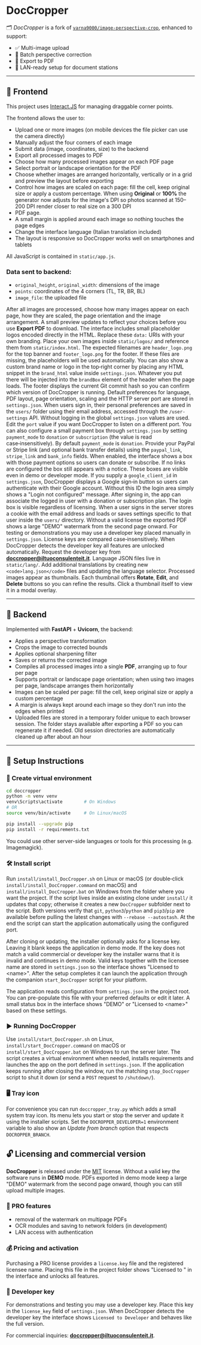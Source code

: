 # DocCropper

🗂️ *DocCropper* is a fork of [`varna9000/image-perspective-crop`](https://github.com/varna9000/image-perspective-crop), enhanced to support:

- ✅ Multi-image upload
- 📐 Batch perspective correction
- 📄 Export to PDF
- 🧰 LAN-ready setup for document stations

---

## 🔧 Frontend

This project uses [Interact.JS](https://github.com/taye/interact.js) for managing draggable corner points.

The frontend allows the user to:
- Upload one or more images (on mobile devices the file picker can use the camera directly)
- Manually adjust the four corners of each image
- Submit data (image, coordinates, size) to the backend
- Export all processed images to PDF
- Choose how many processed images appear on each PDF page
- Select portrait or landscape orientation for the PDF
- Choose whether images are arranged horizontally, vertically or in a grid and preview the layout before exporting
- Control how images are scaled on each page: fill the cell, keep original size or apply a custom percentage.
  When using **Original** or **100%** the generator now adjusts for the image's
  DPI so photos scanned at 150–200 DPI render closer to real size on a 300 DPI
-  PDF page.
- A small margin is applied around each image so nothing touches the page edges
- Change the interface language (Italian translation included)
- The layout is responsive so DocCropper works well on smartphones and tablets

All JavaScript is contained in `static/app.js`.

### Data sent to backend:
- `original_height`, `original_width`: dimensions of the image
- `points`: coordinates of the 4 corners (TL, TR, BR, BL)
- `image_file`: the uploaded file

After all images are processed, choose how many images appear on each page, how they are scaled, the page orientation and the image arrangement. A small preview updates to reflect your choices before you use **Export PDF** to download.
The interface includes small placeholder logos encoded directly in the HTML. Replace these `data:` URIs with your own branding. Place your own images inside `static/logos/` and reference them from `static/index.html`.
The expected filenames are `header_logo.png` for the top banner and `footer_logo.png` for the footer. If these files are missing, the placeholders will be used automatically.
You can also show a custom brand name or logo in the top‑right corner by placing any HTML snippet in the `brand_html` value inside `settings.json`. Whatever you put there will be injected into the `brandBox` element of the header when the page loads.
The footer displays the current Git commit hash so you can confirm which version of DocCropper is running.
Default preferences for language, PDF layout, page orientation, scaling and the HTTP server port are stored in `settings.json`. When users sign in, their personal preferences are saved in the `users/` folder using their email address, accessed through the `/user-settings` API. Without logging in the global `settings.json` values are used. Edit the `port` value if you want DocCropper to listen on a different port.
You can also configure a small payment box through `settings.json` by setting `payment_mode` to `donation` or `subscription` (the value is read case‑insensitively). By default `payment_mode` is `donation`. Provide your PayPal or Stripe link (and optional bank transfer details) using the `paypal_link`, `stripe_link` and `bank_info` fields. When enabled, the interface shows a box with those payment options so users can donate or subscribe. If no links are configured the box still appears with a notice. These boxes are visible even in demo or developer mode.
If you supply a `google_client_id` in `settings.json`, DocCropper displays a Google sign‑in button so users can authenticate with their Google account. Without this ID the login area simply shows a "Login not configured" message. After signing in, the app can associate the logged in user with a donation or subscription plan. The login box is visible regardless of licensing.
When a user signs in the server stores a cookie with the email address and loads or saves settings specific to that user inside the `users/` directory.
Without a valid license the exported PDF shows a large "DEMO" watermark from the second page onward. For testing or demonstrations you may use a developer key placed manually in `settings.json`. License keys are compared case‑insensitively. When DocCropper detects the developer key all features are unlocked automatically. Request the developer key from **doccropper@iltuoconsulenteit.it**.
Language JSON files live in `static/lang/`. Add additional translations by creating new `<code>lang.json</code>` files and updating the language selector.
Processed images appear as thumbnails. Each thumbnail offers **Rotate**, **Edit**, and **Delete** buttons so you can refine the results. Click a thumbnail itself to view it in a modal overlay.

---

## 🐍 Backend

Implemented with **FastAPI** + **Uvicorn**, the backend:

- Applies a perspective transformation
- Crops the image to corrected bounds
- Applies optional sharpening filter
- Saves or returns the corrected image
- Compiles all processed images into a single **PDF**, arranging up to four per page
- Supports portrait or landscape page orientation; when using two images per page, landscape arranges them horizontally
- Images can be scaled per page: fill the cell, keep original size or apply a custom percentage
- A margin is always kept around each image so they don't run into the edges when printed
 - Uploaded files are stored in a temporary folder unique to each browser session. The folder
   stays available after exporting a PDF so you can regenerate it if needed. Old session
   directories are automatically cleaned up after about an hour

---

## 🚀 Setup Instructions

### 🧱 Create virtual environment

```bash
cd doccropper
python -m venv venv
venv\Scripts\activate        # On Windows
# OR
source venv/bin/activate     # On Linux/macOS

pip install --upgrade pip
pip install -r requirements.txt
```

You could use other server-side languages or tools for this processing (e.g. Imagemagick).

### 🛠 Install script

Run `install/install_DocCropper.sh` on Linux or macOS (or double‑click `install/install_DocCropper.command` on macOS) and `install/install_DocCropper.bat` on Windows from the folder where you want the project. If the script lives inside an existing clone under `install/` it updates that copy; otherwise it creates a new `DocCropper` subfolder next to the script. Both versions verify that `git`, `python3`/`python` and `pip3`/`pip` are available before pulling the latest changes with `--rebase --autostash`. At the end the script can start the application automatically using the configured port.

After cloning or updating, the installer optionally asks for a license key. Leaving it blank keeps the application in demo mode. If the key does not match a valid commercial or developer key the installer warns that it is invalid and continues in demo mode. Valid keys together with the licensee name are stored in `settings.json` so the interface shows "Licensed to &lt;name&gt;". After the setup completes it can launch the application through the companion `start_DocCropper` script for your platform.

The application reads configuration from `settings.json` in the project root. You can pre-populate this file with your preferred defaults or edit it later.
A small status box in the interface shows "DEMO" or "Licensed to &lt;name&gt;" based on these settings.

### ▶️ Running DocCropper

Use `install/start_DocCropper.sh` on Linux, `install/start_DocCropper.command` on macOS or `install/start_DocCropper.bat` on Windows to run the server later. The script creates a virtual environment when needed, installs requirements and launches the app on the port defined in `settings.json`.
If the application keeps running after closing the window, run the matching `stop_DocCropper` script to shut it down (or send a `POST` request to `/shutdown/`).

### 🖥 Tray icon

For convenience you can run `doccropper_tray.py` which adds a small system tray
icon. Its menu lets you start or stop the server and update it using the
installer scripts. Set the `DOCROPPER_DEVELOPER=1` environment variable to also
show an *Update from branch* option that respects `DOCROPPER_BRANCH`.

## 🔓 Licensing and commercial version

**DocCropper** is released under the [MIT](LICENSE.txt) license. Without a valid key the software runs in **DEMO** mode. PDFs exported in demo mode keep a large "DEMO" watermark from the second page onward, though you can still upload multiple images.

### 💼 PRO features

- removal of the watermark on multipage PDFs
- OCR modules and saving to network folders (in development)
- LAN access with authentication

### 💰 Pricing and activation

Purchasing a PRO license provides a `license.key` file and the registered licensee name. Placing this file in the project folder shows "Licensed to <name>" in the interface and unlocks all features.

### 🔑 Developer key

For demonstrations and testing you may use a developer key. Place this key in the `license_key` field of `settings.json`. When DocCropper detects the developer key the interface shows `Licensed to Developer` and behaves like the full version.

For commercial inquiries: **doccropper@iltuoconsulenteit.it**.


